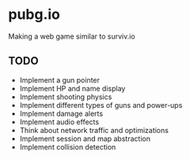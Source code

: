 # pubg.io
Making a web game similar to surviv.io

## TODO
* Implement a gun pointer
* Implement HP and name display
* Implement shooting physics
* Implement different types of guns and power-ups
* Implement damage alerts
* Implement audio effects
* Think about network traffic and optimizations
* Implement session and map abstraction
* Implement collision detection
